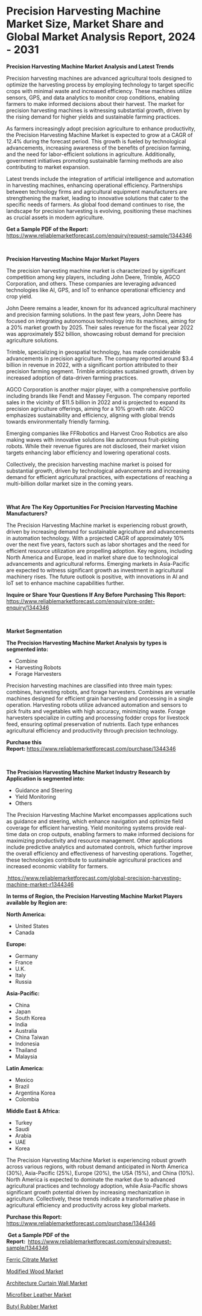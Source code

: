 <p><h1>Precision Harvesting Machine Market Size, Market Share and Global Market Analysis Report, 2024 - 2031</h1></p><p><strong>Precision Harvesting Machine Market Analysis and Latest Trends</strong></p>
<p><p>Precision harvesting machines are advanced agricultural tools designed to optimize the harvesting process by employing technology to target specific crops with minimal waste and increased efficiency. These machines utilize sensors, GPS, and data analytics to monitor crop conditions, enabling farmers to make informed decisions about their harvest. The market for precision harvesting machines is witnessing substantial growth, driven by the rising demand for higher yields and sustainable farming practices.</p><p>As farmers increasingly adopt precision agriculture to enhance productivity, the Precision Harvesting Machine Market is expected to grow at a CAGR of 12.4% during the forecast period. This growth is fueled by technological advancements, increasing awareness of the benefits of precision farming, and the need for labor-efficient solutions in agriculture. Additionally, government initiatives promoting sustainable farming methods are also contributing to market expansion.</p><p>Latest trends include the integration of artificial intelligence and automation in harvesting machines, enhancing operational efficiency. Partnerships between technology firms and agricultural equipment manufacturers are strengthening the market, leading to innovative solutions that cater to the specific needs of farmers. As global food demand continues to rise, the landscape for precision harvesting is evolving, positioning these machines as crucial assets in modern agriculture.</p></p>
<p><strong>Get a Sample PDF of the Report:&nbsp;</strong> <a href="https://www.reliablemarketforecast.com/enquiry/request-sample/1344346?utm_campaign=1108&utm_medium=2&utm_source=Github&utm_content=ia&utm_term=11122024&utm_id=precision-harvesting-machine">https://www.reliablemarketforecast.com/enquiry/request-sample/1344346</a></p>
<p>&nbsp;</p>
<p><strong>Precision Harvesting Machine Major Market Players</strong></p>
<p><p>The precision harvesting machine market is characterized by significant competition among key players, including John Deere, Trimble, AGCO Corporation, and others. These companies are leveraging advanced technologies like AI, GPS, and IoT to enhance operational efficiency and crop yield.</p><p>John Deere remains a leader, known for its advanced agricultural machinery and precision farming solutions. In the past few years, John Deere has focused on integrating autonomous technology into its machines, aiming for a 20% market growth by 2025. Their sales revenue for the fiscal year 2022 was approximately $52 billion, showcasing robust demand for precision agriculture solutions.</p><p>Trimble, specializing in geospatial technology, has made considerable advancements in precision agriculture. The company reported around $3.4 billion in revenue in 2022, with a significant portion attributed to their precision farming segment. Trimble anticipates sustained growth, driven by increased adoption of data-driven farming practices.</p><p>AGCO Corporation is another major player, with a comprehensive portfolio including brands like Fendt and Massey Ferguson. The company reported sales in the vicinity of $11.5 billion in 2022 and is projected to expand its precision agriculture offerings, aiming for a 10% growth rate. AGCO emphasizes sustainability and efficiency, aligning with global trends towards environmentally friendly farming.</p><p>Emerging companies like FFRobotics and Harvest Croo Robotics are also making waves with innovative solutions like autonomous fruit-picking robots. While their revenue figures are not disclosed, their market vision targets enhancing labor efficiency and lowering operational costs.</p><p>Collectively, the precision harvesting machine market is poised for substantial growth, driven by technological advancements and increasing demand for efficient agricultural practices, with expectations of reaching a multi-billion dollar market size in the coming years.</p></p>
<p>&nbsp;</p>
<p><strong>What Are The Key Opportunities For Precision Harvesting Machine Manufacturers?</strong></p>
<p><p>The Precision Harvesting Machine market is experiencing robust growth, driven by increasing demand for sustainable agriculture and advancements in automation technology. With a projected CAGR of approximately 10% over the next five years, factors such as labor shortages and the need for efficient resource utilization are propelling adoption. Key regions, including North America and Europe, lead in market share due to technological advancements and agricultural reforms. Emerging markets in Asia-Pacific are expected to witness significant growth as investment in agricultural machinery rises. The future outlook is positive, with innovations in AI and IoT set to enhance machine capabilities further.</p></p>
<p><strong>Inquire or Share Your Questions If Any Before Purchasing This Report:</strong> <a href="https://www.reliablemarketforecast.com/enquiry/pre-order-enquiry/1344346?utm_campaign=1108&utm_medium=2&utm_source=Github&utm_content=ia&utm_term=11122024&utm_id=precision-harvesting-machine">https://www.reliablemarketforecast.com/enquiry/pre-order-enquiry/1344346</a></p>
<p>&nbsp;</p>
<p><strong>Market Segmentation</strong></p>
<p><strong>The Precision Harvesting Machine Market Analysis by types is segmented into:</strong></p>
<p><ul><li>Combine</li><li>Harvesting Robots</li><li>Forage Harvesters</li></ul></p>
<p><p>Precision harvesting machines are classified into three main types: combines, harvesting robots, and forage harvesters. Combines are versatile machines designed for efficient grain harvesting and processing in a single operation. Harvesting robots utilize advanced automation and sensors to pick fruits and vegetables with high accuracy, minimizing waste. Forage harvesters specialize in cutting and processing fodder crops for livestock feed, ensuring optimal preservation of nutrients. Each type enhances agricultural efficiency and productivity through precision technology.</p></p>
<p><strong>Purchase this Report:&nbsp;</strong><a href="https://www.reliablemarketforecast.com/purchase/1344346?utm_campaign=1108&utm_medium=2&utm_source=Github&utm_content=ia&utm_term=11122024&utm_id=precision-harvesting-machine">https://www.reliablemarketforecast.com/purchase/1344346</a></p>
<p>&nbsp;</p>
<p><strong>The Precision Harvesting Machine Market Industry Research by Application is segmented into:</strong></p>
<p><ul><li>Guidance and Steering</li><li>Yield Monitoring</li><li>Others</li></ul></p>
<p><p>The Precision Harvesting Machine Market encompasses applications such as guidance and steering, which enhance navigation and optimize field coverage for efficient harvesting. Yield monitoring systems provide real-time data on crop outputs, enabling farmers to make informed decisions for maximizing productivity and resource management. Other applications include predictive analytics and automated controls, which further improve the overall efficiency and effectiveness of harvesting operations. Together, these technologies contribute to sustainable agricultural practices and increased economic viability for farmers.</p></p>
<p><a href="https://www.reliablemarketforecast.com/global-precision-harvesting-machine-market-r1344346?utm_campaign=1108&utm_medium=2&utm_source=Github&utm_content=ia&utm_term=11122024&utm_id=precision-harvesting-machine">&nbsp;https://www.reliablemarketforecast.com/global-precision-harvesting-machine-market-r1344346</a></p>
<p><strong>In terms of Region, the Precision Harvesting Machine Market Players available by Region are:</strong></p>
<p>
    <p> <strong> North America: </strong>
        <ul>
            <li>United States</li>
            <li>Canada</li>
        </ul>
        </p> 
    <p> <strong> Europe: </strong>
        <ul>
            <li>Germany</li>
            <li>France</li>
            <li>U.K.</li>
            <li>Italy</li>
            <li>Russia</li>
        </ul>
        </p> 
    <p> <strong> Asia-Pacific: </strong>
        <ul>
            <li>China</li>
            <li>Japan</li>
            <li>South Korea</li>
            <li>India</li>
            <li>Australia</li>
            <li>China Taiwan</li>
            <li>Indonesia</li>
            <li>Thailand</li>
            <li>Malaysia</li>
        </ul>
        </p> 
    <p> <strong> Latin America: </strong>
        <ul>
            <li>Mexico</li>
            <li>Brazil</li>
            <li>Argentina Korea</li>
            <li>Colombia</li>
        </ul>
        </p> 
    <p> <strong> Middle East & Africa: </strong>
        <ul>
            <li>Turkey</li>
            <li>Saudi</li>
            <li>Arabia</li>
            <li>UAE</li>
            <li>Korea</li>
        </ul>
    </p>
    </p>
<p><p>The Precision Harvesting Machine Market is experiencing robust growth across various regions, with robust demand anticipated in North America (30%), Asia-Pacific (25%), Europe (20%), the USA (15%), and China (10%). North America is expected to dominate the market due to advanced agricultural practices and technology adoption, while Asia-Pacific shows significant growth potential driven by increasing mechanization in agriculture. Collectively, these trends indicate a transformative phase in agricultural efficiency and productivity across key global markets.</p></p>
<p><strong>Purchase this Report: </strong><a href="https://www.reliablemarketforecast.com/purchase/1344346?utm_campaign=1108&utm_medium=2&utm_source=Github&utm_content=ia&utm_term=11122024&utm_id=precision-harvesting-machine">https://www.reliablemarketforecast.com/purchase/1344346</a></p>
<p>&nbsp;<strong>Get a Sample PDF of the Report:&nbsp;&nbsp;</strong><a href="https://www.reliablemarketforecast.com/enquiry/request-sample/1344346?utm_campaign=1108&utm_medium=2&utm_source=Github&utm_content=ia&utm_term=11122024&utm_id=precision-harvesting-machine">https://www.reliablemarketforecast.com/enquiry/request-sample/1344346</a></p>
<p><strong></strong></p>
<p><p><a href="https://www.linkedin.com/pulse/market-outlook-ferric-citrate-industry-from-2024-2031-projected-qabve?utm_campaign=1108&utm_medium=2&utm_source=Github&utm_content=ia&utm_term=11122024&utm_id=precision-harvesting-machine">Ferric Citrate Market</a></p><p><a href="https://www.linkedin.com/pulse/c-hannibex-sqmmf?utm_campaign=1108&utm_medium=2&utm_source=Github&utm_content=ia&utm_term=11122024&utm_id=precision-harvesting-machine">Modified Wood Market</a></p><p><a href="https://www.linkedin.com/pulse/market-size-trends-architecture-curtain-wall-41-cagr-irzde?utm_campaign=1108&utm_medium=2&utm_source=Github&utm_content=ia&utm_term=11122024&utm_id=precision-harvesting-machine">Architecture Curtain Wall Market</a></p><p><a href="https://www.linkedin.com/pulse/microfiber-leather-market-analysis-size-dynamics-expected-bqyue?utm_campaign=1108&utm_medium=2&utm_source=Github&utm_content=ia&utm_term=11122024&utm_id=precision-harvesting-machine">Microfiber Leather Market</a></p><p><a href="https://www.linkedin.com/pulse/revenue-generation-insights-butyl-rubber-market-size-report-8sn1e?utm_campaign=1108&utm_medium=2&utm_source=Github&utm_content=ia&utm_term=11122024&utm_id=precision-harvesting-machine">Butyl Rubber Market</a></p></p>
